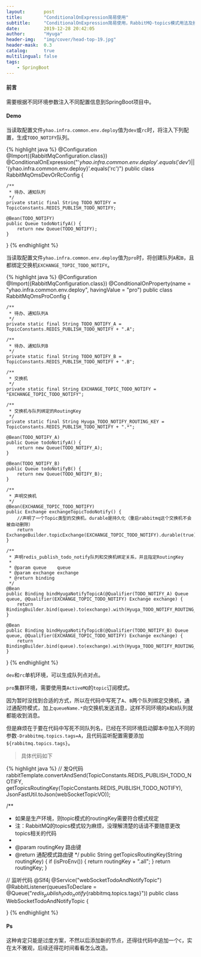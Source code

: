 ```yaml
---
layout:       post
title:        "ConditionalOnExpression简易使用"
subtitle:     "ConditionalOnExpression简易使用，RabbitMQ-topics模式用法及摸索"
date:         2019-12-28 20:42:05
author:       "Hyuga"
header-img:   "img/cover/head-top-19.jpg"
header-mask:  0.3
catalog:      true
multilingual: false
tags:
    - SpringBoot
---
```


#### 前言

需要根据不同环境参数注入不同配置信息到SpringBoot项目中。

#### Demo

当读取配置文件`yhao.infra.common.env.deploy`值为`dev`或`rc`时，将注入下列配置，生成`TODO_NOTIFY`队列。

{% highlight java %}
@Configuration
@Import({RabbitMqConfiguration.class})
@ConditionalOnExpression("'${yhao.infra.common.env.deploy}'.equals('dev') || '${yhao.infra.common.env.deploy}'.equals('rc')")
public class RabbitMqOmsDevOrRcConfig {

    /**
     * 待办、通知队列
     */
    private static final String TODO_NOTIFY = TopicConstants.REDIS_PUBLISH_TODO_NOTIFY;

    @Bean(TODO_NOTIFY)
    public Queue todoNotifyA() {
        return new Queue(TODO_NOTIFY);
    }

}
{% endhighlight %}


当读取配置文件`yhao.infra.common.env.deploy`值为`pro`时，将创建队列`A`和`B`，且都绑定交换机`EXCHANGE_TOPIC_TODO_NOTIFY`。

{% highlight java %}
@Configuration
@Import({RabbitMqConfiguration.class})
@ConditionalOnProperty(name = "yhao.infra.common.env.deploy", havingValue = "pro")
public class RabbitMqOmsProConfig {

    /**
     * 待办、通知队列A
     */
    private static final String TODO_NOTIFY_A = TopicConstants.REDIS_PUBLISH_TODO_NOTIFY + ".A";

    /**
     * 待办、通知队列B
     */
    private static final String TODO_NOTIFY_B = TopicConstants.REDIS_PUBLISH_TODO_NOTIFY + ".B";

    /**
     * 交换机
     */
    private static final String EXCHANGE_TOPIC_TODO_NOTIFY = "EXCHANGE_TOPIC_TODO_NOTIFY";

    /**
     * 交换机与队列绑定的RoutingKey
     */
    private static final String Hyuga_TODO_NOTIFY_ROUTING_KEY = TopicConstants.REDIS_PUBLISH_TODO_NOTIFY + ".*";

    @Bean(TODO_NOTIFY_A)
    public Queue todoNotifyA() {
        return new Queue(TODO_NOTIFY_A);
    }

    @Bean(TODO_NOTIFY_B)
    public Queue todoNotifyB() {
        return new Queue(TODO_NOTIFY_B);
    }

    /**
     * 声明交换机
     */
    @Bean(EXCHANGE_TOPIC_TODO_NOTIFY)
    public Exchange exchangeTopicTodoNotify() {
        //声明了一个Topic类型的交换机，durable是持久化（重启rabbitmq这个交换机不会被自动删除）
        return ExchangeBuilder.topicExchange(EXCHANGE_TOPIC_TODO_NOTIFY).durable(true).build();
    }

    /**
     * 声明redis_publish_todo_notify队列和交换机绑定关系，并且指定RoutingKey
     *
     * @param queue    queue
     * @param exchange exchange
     * @return binding
     */
    @Bean
    public Binding bindHyugaNotifyTopicA(@Qualifier(TODO_NOTIFY_A) Queue queue, @Qualifier(EXCHANGE_TOPIC_TODO_NOTIFY) Exchange exchange) {
        return BindingBuilder.bind(queue).to(exchange).with(Hyuga_TODO_NOTIFY_ROUTING_KEY).noargs();
    }

    @Bean
    public Binding bindHyugaNotifyTopicB(@Qualifier(TODO_NOTIFY_B) Queue queue, @Qualifier(EXCHANGE_TOPIC_TODO_NOTIFY) Exchange exchange) {
        return BindingBuilder.bind(queue).to(exchange).with(Hyuga_TODO_NOTIFY_ROUTING_KEY).noargs();
    }

}
{% endhighlight %}

`dev`和`rc`单机环境，可以生成队列点对点。

`pro`集群环境，需要使用类`ActiveMQ`的`topic`订阅模式。

因为暂时没找到合适的方式，所以在代码中写死了`A`、`B`两个队列绑定交换机，通过通配符模式，加上`queueName.*`向交换机发送消息，这样不同环境的`A`和`B`队列就都能收到消息。

但是麻烦在于要在代码中写死不同队列名，已经在不同环境启动脚本中加入不同的参数`-Drabbitmq.topics.tags=A`，且代码监听配置需要添加`${rabbitmq.topics.tags}`。

> 具体代码如下 

{% highlight java %}
// 发Q代码 
rabbitTemplate.convertAndSend(TopicConstants.REDIS_PUBLISH_TODO_NOTIFY, getTopicsRoutingKey(TopicConstants.REDIS_PUBLISH_TODO_NOTIFY), JsonFastUtil.toJson(webSocketTopicVO));

/**
 * 如果是生产环境，则topic模式的routingKey需要符合模式规定
 * 注：RabbitMQ的topics模式较为麻烦，没理解清楚的话请不要随意更改topics相关的代码
 *
 * @param routingKey 路由键
 * @return 通配模式路由键
 */
public String getTopicsRoutingKey(String routingKey) {
    if (isProEnv()) {
        return routingKey + ".all";
    }
    return routingKey;
}

// 监听代码
@Slf4j
@Service("webSocketTodoAndNotifyTopic")
@RabbitListener(queuesToDeclare = @Queue("${redis_publish_todo_notify}${rabbitmq.topics.tags}"))
public class WebSocketTodoAndNotifyTopic {

}
{% endhighlight %}

#### 

#### Ps
这种肯定只能是过度方案，不然以后添加新的节点，还得往代码中追加一个`C`，实在太不雅观，后续还得花时间看看怎么改造。